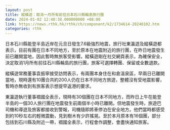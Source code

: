 ```yaml
---
layout: post
title: 縱橫遊：取消一月所有前往日本石川縣輪島旅行團
date: 2024-01-02 12:40:38.000000000 +08:00
link: https://news.rthk.hk/rthk/ch/component/k2/1734614-20240102.htm
categories: rthk
---
```


日本石川縣能登半島近岸在元旦日發生7.6級強烈地震，旅行社東瀛遊及縱橫遊都表示，目前有團在日本不同地方，至於原本在地震附近的旅行團，在昨日地震發生前已離開當地，因此暫時無旅客受影響。縱橫遊剛在社交網頁表示，為確保安全，決定取消1月所有前往石川縣輪島的旅行團，旅客可選擇轉團、保留或全數退款。

縱橫遊常務董事袁振寧接受訪問表示，有兩團本身住在和倉溫泉區，早兩日已離開當地，現時還有10團合共約200人仍在日本不同地方旅遊，整體沒有受地震影響，暫時亦無收到有旅客表示想提早返港的要求。

東瀛遊執行董事禤國全表示，現時有30個團在日本不同地方，而昨日上午在能登半島的一個30人旅行團在地震發生前兩個半小時已離開。但地震發生時，旅遊巴司機和導遊及旅客都接收到警報，司機隨即將車停泊在安全地方。他們當時都感受到約10秒左右的輕微震動，見到樹木有少許搖晃。至於本月原本有16個團，部分包括到石川縣及附近一帶，禤國全表示，行程會作調整，會盡快通知旅客。
